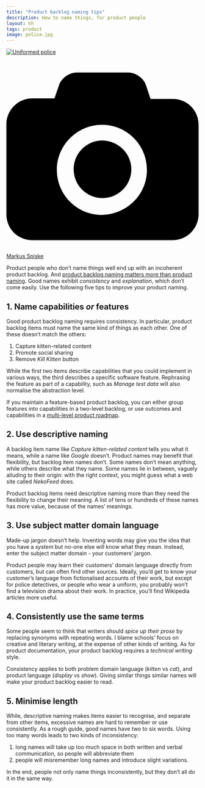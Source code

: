```yaml
---
title: "Product backlog naming tips"
description: How to name things, for product people
layout: hh
tags: product
image: police.jpg
---
```


[![Uniformed police](police.jpg)](https://unsplash.com/photos/WOPu8kmmEnA)

<a class="unsplash" href="https://unsplash.com/photos/WOPu8kmmEnA" rel="noopener noreferrer" title="Photo by Markus Spiske"><span><svg xmlns="http://www.w3.org/2000/svg" viewBox="0 0 32 32"><title>unsplash-logo</title><path d="M20.8 18.1c0 2.7-2.2 4.8-4.8 4.8s-4.8-2.1-4.8-4.8c0-2.7 2.2-4.8 4.8-4.8 2.7.1 4.8 2.2 4.8 4.8zm11.2-7.4v14.9c0 2.3-1.9 4.3-4.3 4.3h-23.4c-2.4 0-4.3-1.9-4.3-4.3v-15c0-2.3 1.9-4.3 4.3-4.3h3.7l.8-2.3c.4-1.1 1.7-2 2.9-2h8.6c1.2 0 2.5.9 2.9 2l.8 2.4h3.7c2.4 0 4.3 1.9 4.3 4.3zm-8.6 7.5c0-4.1-3.3-7.5-7.5-7.5-4.1 0-7.5 3.4-7.5 7.5s3.3 7.5 7.5 7.5c4.2-.1 7.5-3.4 7.5-7.5z"></path></svg></span><span>Markus Spiske</span></a>

<!--
0. Bad naming makes your product backlog incoherent
1. Name either capabilities _or_ features
2. Use descriptive naming
3. Use subject matter domain language
4. Consistently use the same terms
5. Minimise length
-->

Product people who don’t name things well end up with an incoherent product backlog.
And [product backlog naming matters more than product naming](product-backlog-naming).
Good names exhibit _consistency_ and _explanation_, which don’t come easily.
Use the following five tips to improve your product naming.

## 1. Name capabilities _or_ features

Good product backlog naming requires consistency.
In particular, product backlog items must name the same kind of things as each other.
One of these doesn’t match the others:

1. Capture kitten-related content
2. Promote social sharing
3. Remove _Kill Kitten_ button

While the first two items describe capabilities that you could implement in various ways, the third describes a specific software feature.
Rephrasing the feature as part of a capability, such as _Manage test data_ will also normalise the abstraction level.

If you maintain a feature-based product backlog, you can either group features into capabilities in a two-level backlog, or  use outcomes and capabilities in a [multi-level product roadmap](product-roadmap-dimensions-levels).

## 2. Use descriptive naming

A backlog item name like _Capture kitten-related content_ tells you what it means, while a name like _Google_ doesn’t.
Product names may benefit that flexibility, but backlog item names don’t.
Some names don’t mean anything, while others describe what they name.
Some names lie in between, vaguely alluding to their origin:
with the right context, you might guess what a web site called _NekoFeed_ does.

Product backlog items need descriptive naming more than they need the flexibility to change their meaning.
A list of tens or hundreds of these names has more value, because of the names’ meanings.

## 3. Use subject matter domain language

Made-up jargon doesn’t help.
Inventing words may give you the idea that you have a _system_ but no-one else will know what they mean.
Instead, enter the subject matter domain - your customers’ jargon.

Product people may learn their customers’ domain language directly from customers, but can often find other sources.
Ideally, you’d get to know your customer’s language from fictionalised accounts of their work, but except for police detectives, or people who wear a uniform, you probably won’t find a television drama about their work.
In practice, you’ll find Wikipedia articles more useful.

## 4. Consistently use the same terms

Some people seem to think that writers should _spice up their prose_ by replacing synonyms with repeating words.
I blame schools’ focus on creative and literary writing, at the expense of other kinds of writing.
As for product documentation, your product backlog requires a _technical writing_ style.

Consistency applies to both problem domain language (_kitten_ vs _cat_), and product language (_display_ vs _show_).
Giving similar things similar names will make your product backlog easier to read.

## 5. Minimise length

While, descriptive naming makes items easier to recognise, and separate from other items, excessive names are hard to remember or use consistently.
As a rough guide, good names have two to six words.
Using too many words leads to two kinds of inconsistency:

1. long names will take up too much space in both written and verbal communication, so people will abbreviate them
2. people will misremember long names and introduce slight variations.

In the end, people not only name things inconsistently, but they don’t all do it in the same way.
